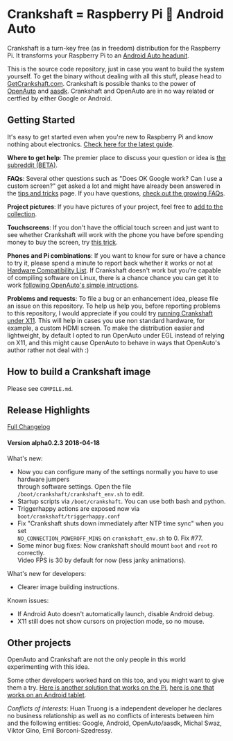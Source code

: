 Crankshaft = Raspberry Pi 💖 Android Auto
==

Crankshaft is a turn-key free (as in freedom) distribution for the Raspberry Pi. It transforms your Raspberry Pi to an [Android Auto headunit](https://www.android.com/auto/).

This is the source code repository, just in case you want to build the system yourself. To get the binary without dealing with all this stuff, please head to [GetCrankshaft.com](http://getcrankshaft.com). Crankshaft is possible thanks to the power of [OpenAuto](https://github.com/f1xpl/openauto) and [aasdk](https://github.com/f1xpl/aasdk). Crankshaft and OpenAuto are in no way related or certfied by either Google or Android.



Getting Started
--

It's easy to get started even when you're new to Raspberry Pi and know nothing about electronics. [Check here for the latest guide](https://github.com/htruong/crankshaft/wiki/Getting-started-with-Crankshaft). 

**Where to get help**: The premier place to discuss your question or idea is [the subreddit (BETA)](https://www.reddit.com/r/crankshaft/). 

**FAQs**: Several other questions such as "Does OK Google work? Can I use a custom screen?" get asked a lot and might have already been answered in the [tips and tricks](https://github.com/htruong/crankshaft/wiki/Hidden-tips,-tricks,-settings,-etc.) page. If you have questions, [check out the growing FAQs](https://github.com/htruong/crankshaft/wiki/Frequently-Asked-Questions).

**Project pictures**: If you have pictures of your project, feel free to [add to the collection](https://photos.app.goo.gl/81hQ6wTuLFNGmRHh2).


**Touchscreens**: If you don't have the official touch screen and just want to see whether Crankshaft will work with the phone you have before spending money to buy the screen, try [this trick](https://github.com/htruong/crankshaft/wiki/Frequently-Asked-Questions#i-have-a-pi3-how-can-i-test-crankshaft-compatibility-with-my-phone-before-i-spend-the-money-to-buy-the-official-screen).

**Phones and Pi combinations**: If you want to know for sure or have a chance to try it, please spend a minute to report back whether it works or not at [Hardware Compatibility List](https://github.com/htruong/crankshaft/issues/2). If Crankshaft doesn't work but you're capable of compiling software on Linux, there is a chance chance you can get it to work [following OpenAuto's simple intructions](https://github.com/htruong/crankshaft/issues/2).



**Problems and requests**: To file a bug or an enhancement idea, please file an issue on this repository. To help us help you, before reporting problems to this repository, I would appreciate if you could try [running Crankshaft under X11](https://github.com/htruong/crankshaft/wiki/Crankshaft-dev-mode). This will help in cases you use non standard hardware, for example, a custom HDMI screen. To make the distribution easier and lightweight, by default I opted to run OpenAuto under EGL instead of relying on X11, and this might cause OpenAuto to behave in ways that OpenAuto's author rather not deal with :)


How to build a Crankshaft image
--

Please see `COMPILE.md`.



Release Highlights
--

[Full Changelog](https://github.com/htruong/crankshaft/blob/master/CHANGELOG.md)

#### Version alpha0.2.3 2018-04-18

What's new:

- Now you can configure many of the settings normally you have to use hardware jumpers\
  through software settings. Open the file `/boot/crankshaft/crankshaft_env.sh` to edit.
- Startup scripts via `/boot/crankshaft`. You can use both bash and python.
- Triggerhappy actions are exposed now via `boot/crankshaft/triggerhappy.conf`
- Fix "Crankshaft shuts down immediately after NTP time sync" when you set \
  `NO_CONNECTION_POWEROFF_MINS` on `crankshaft_env.sh` to 0. Fix #77.
- Some minor bug fixes: 
  Now crankshaft should mount `boot` and `root` ro correctly.\
  Video FPS is 30 by default for now (less janky animations).

What's new for developers:

- Clearer image building instructions.

Known issues:

- If Android Auto doesn't automatically launch, disable Android debug.
- X11 still does not show cursors on projection mode, so no mouse.




Other projects
--

OpenAuto and Crankshaft are not the only people in this world experimenting with this idea. 

Some other developers worked hard on this too, and you might want to give them a try. [Here is another solution that works on the Pi](https://github.com/viktorgino/headunit-desktop), [here is one that works on an Android tablet](https://github.com/borconi/headunit).

*Conflicts of interests*: Huan Truong is a independent developer he declares no business relationship as well as no conflicts of interests between him and the following entities: Google, Android, OpenAuto/aasdk, Michal Swaz, Viktor Gino, Emil Borconi-Szedressy.
